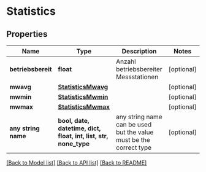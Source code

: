 # Statistics


## Properties
Name | Type | Description | Notes
------------ | ------------- | ------------- | -------------
**betriebsbereit** | **float** | Anzahl betriebsbereiter Messstationen | [optional] 
**mwavg** | [**StatisticsMwavg**](StatisticsMwavg.md) |  | [optional] 
**mwmin** | [**StatisticsMwmin**](StatisticsMwmin.md) |  | [optional] 
**mwmax** | [**StatisticsMwmax**](StatisticsMwmax.md) |  | [optional] 
**any string name** | **bool, date, datetime, dict, float, int, list, str, none_type** | any string name can be used but the value must be the correct type | [optional]

[[Back to Model list]](../README.md#documentation-for-models) [[Back to API list]](../README.md#documentation-for-api-endpoints) [[Back to README]](../README.md)


